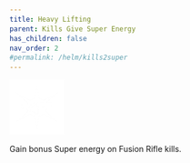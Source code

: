```yaml
---
title: Heavy Lifting
parent: Kills Give Super Energy
has_children: false
nav_order: 2
#permalink: /helm/kills2super
---
```


![](https://raw.githubusercontent.com/snowstormclan/Armor-Perks/master/images/Kills%202%20Super/Light%20Reactor.png)

Gain bonus Super energy on Fusion Rifle kills.
